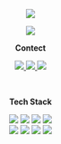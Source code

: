 <p align = "center">
<img src="https://capsule-render.vercel.app/api?type=waving&color=auto&height=300&section=header&text=Hello&fontSize=70" />
</p>
<p align = "center">
  <img src="https://github-readme-stats.vercel.app/api?username=Berrnuda&theme=tokyonight" />
  <!--[![Top Langs](https://github-readme-stats.vercel.app/api/top-langs/?username=Berrnuda&theme=tokyonight)](https://github.com/anuraghazra/github-readme-stats)-->
</p>

<p align="center">
  <strong>Contect</strong>
</p>
<p align="center" display="inline-block">
  <a href="https://www.discord.com/users/1196040142767538288">
    <img src="https://img.shields.io/badge/Discord-7289DA?style=for-the-badge&logo=discord&logoColor=white" />
  </a>
  <a href="https://github.com/Berrnuda">
    <img src="https://img.shields.io/badge/GitHub-100000?style=for-the-badge&logo=github&logoColor=white" />
  </a>
  <a href="https://www.instagram.com/jewannnnn/">
    <img src="https://img.shields.io/badge/Instagram-E4405F?style=for-the-badge&logo=instagram&logoColor=white" />
  </a>
</p>
<br>
<p align="center">
  <strong>Tech Stack</strong>
</p>
<p align="center" display="inline-block">
  <img src="https://img.shields.io/badge/Python-3776AB?style=for-the-badge&logo=python&logoColor=white" />
  <img src="https://img.shields.io/badge/HTML5-E34F26?style=for-the-badge&logo=html5&logoColor=white" />
  <img src="https://img.shields.io/badge/CSS-239120?&style=for-the-badge&logo=css3&logoColor=white" />
  <img src="https://img.shields.io/badge/JavaScript-F7DF1E?style=for-the-badge&logo=JavaScript&logoColor=white" /> <br>
  <img src="https://img.shields.io/badge/C-00599C?style=for-the-badge&logo=c&logoColor=white" />
  <img src="https://img.shields.io/badge/C%2B%2B-00599C?style=for-the-badge&logo=c%2B%2B&logoColor=white" />
  <img src="https://img.shields.io/badge/PHP-777BB4?style=for-the-badge&logo=php&logoColor=white" />
  <img src="https://img.shields.io/badge/React-20232A?style=for-the-badge&logo=react&logoColor=61DAFB" />
</p>
